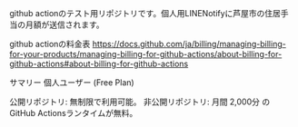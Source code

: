 github actionのテスト用リポジトリです。個人用LINENotifyに芦屋市の住居手当の月額が送信されます。

github actionの料金表
https://docs.github.com/ja/billing/managing-billing-for-your-products/managing-billing-for-github-actions/about-billing-for-github-actions#about-billing-for-github-actions

サマリー
個人ユーザー (Free Plan)

公開リポジトリ: 無制限で利用可能。
非公開リポジトリ: 月間 2,000分 のGitHub Actionsランタイムが無料。

